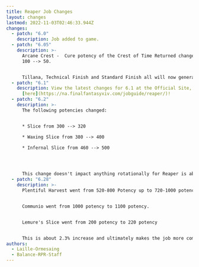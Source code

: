```yaml
---
title: Reaper Job Changes
layout: changes
lastmod: 2022-11-03T02:46:33.944Z
changes:
  - patch: "6.0"
    description: Job added to game.
  - patch: "6.05"
    description: >-
      Arcane Crest -  Cure potency of the Crest of Time Returned changed from
      100 --> 50.


      Tillana, Technical Finish and Standard Finish all will now generate Immortal Sacrifices.
  - patch: "6.1"
    description: View the latest changes for 6.1 at the Official Site, located
      [here](https://na.finalfantasyxiv.com/jobguide/reaper/)!
  - patch: "6.2"
    description: >-
      The following potencies changed:


      * Slice from 300 --> 320

      * Waxing Slice from 380 --> 400

      * Infernal Slice from 460 --> 500




      This change doesn't impact anything rotationally for Reaper is about a 1.5% increase in overall damage
  - patch: "6.28"
    description: >-
      Plentiful Harvest went from 520-800 Potency up to 720-1000 potency.


      Communio went from 1000 potency to 1100 potency.


      Lemure's Slice went from 200 potency to 220 potency


      This is about 2.3% increase and ultimately makes the job more competitive with other melee. All of this damage is in the burst window which also impacts how well a RPR performs in raid buffs.
authors:
  - Laille-Ormesaing
  - Balance-RPR-Staff
---
```

